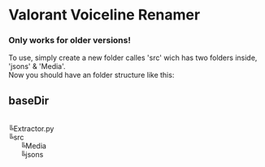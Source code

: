 <h1> Valorant Voiceline Renamer <h3>Only works for older versions!</h3></h1>

To use, simply create a new folder calles 'src' wich has two folders inside, 'jsons' & 'Media'.<br>
Now you should have an folder structure like this:


<h2>baseDir</h2><br>
╚Extractor.py<br>
╚src<br>
&nbsp;&nbsp;&nbsp;&nbsp;&nbsp;&nbsp;╚Media<br>
&nbsp;&nbsp;&nbsp;&nbsp;&nbsp;&nbsp;╚jsons 
